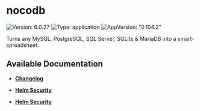 # nocodb

![Version: 6.0.27](https://img.shields.io/badge/Version-6.0.27-informational?style=flat-square) ![Type: application](https://img.shields.io/badge/Type-application-informational?style=flat-square) ![AppVersion: "0.104.2"](https://img.shields.io/badge/AppVersion-"0.104.2"-informational?style=flat-square)

Turns any MySQL, PostgreSQL, SQL Server, SQLite & MariaDB into a smart-spreadsheet.

## Available Documentation

- [**Changelog**](CHANGELOG)

- [**Helm Security**](container-security)

- [**Helm Security**](helm-security)

